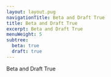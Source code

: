 ```yaml
---
layout: layout.pug
navigationTitle: Beta and Draft True
title: Beta and Draft True
excerpt: Beta and Draft True
menuWeight: 5
subtree:
  beta: true
  draft: true
---
```


Beta and Draft True
